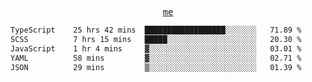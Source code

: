<p align="center">
  <samp>
    <a href="https://yiwwhl.com">me</a>
  </samp>
</p>

<!--START_SECTION:waka-->

```txt
TypeScript    25 hrs 42 mins  ██████████████████░░░░░░░   71.89 %
SCSS          7 hrs 15 mins   █████░░░░░░░░░░░░░░░░░░░░   20.30 %
JavaScript    1 hr 4 mins     ▓░░░░░░░░░░░░░░░░░░░░░░░░   03.01 %
YAML          58 mins         ▓░░░░░░░░░░░░░░░░░░░░░░░░   02.71 %
JSON          29 mins         ▒░░░░░░░░░░░░░░░░░░░░░░░░   01.39 %
```

<!--END_SECTION:waka-->